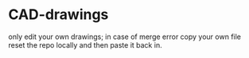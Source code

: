 # CAD-drawings

only edit your own drawings; in case of merge error copy your own file reset the repo locally and then paste it back in.
